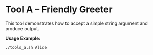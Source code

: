 # Tool A – Friendly Greeter

This tool demonstrates how to accept a simple string argument and produce output.

**Usage Example:**

```bash
./tools_a.sh Alice
